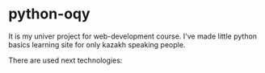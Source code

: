 # python-oqy

It is my univer project for web-development course. I've made little python basics learning site for only kazakh speaking people.

There are used next technologies:



